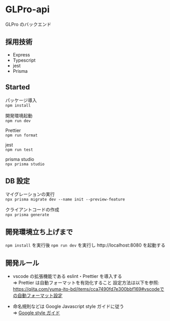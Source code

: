 # GLPro-api

GLPro のバックエンド

## 採用技術

- Express
- Typescript
- jest
- Prisma

## Started

パッケージ導入  
`npm install`

開発環境起動  
`npm run dev`<br>

Prettier  
`npm run format`<br>

jest  
`npm run test`<br>

prisma studio  
`npx prisma studio`<br>

## DB 設定

マイグレーションの実行<br>
`npx prisma migrate dev --name init --preview-feature`

クライアントコードの作成<br>
`npx prisma generate`

## 開発環境立ち上げまで

`npm install` を実行後
`npm run dev` を実行し http://localhost:8080 を起動する

## 開発ルール

- vscode の拡張機能である eslint・Prettier を導入する<br>
  => Prettier は自動フォーマットを有効化すること
  設定方法は以下を参照: https://qiita.com/yuma-ito-bd/items/cca7490fd7e300bbf169#vscodeでの自動フォーマット設定

- 命名規則などは Google Javascript style ガイドに従う<br>
  => [Google style ガイド](https://w.atwiki.jp/aias-jsstyleguide2/pages/1.html)
